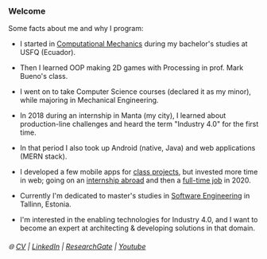 ### Welcome

Some facts about me and why I program:

- I started in [Computational Mechanics](https://drive.google.com/file/d/1fj_NyQCMNPLJ5OtAql2qc3FKChcwu_mV/view) during my bachelor's studies at USFQ (Ecuador).

- Then I learned OOP making 2D games with Processing in prof. Mark Bueno's class.

- I went on to take Computer Science courses (declared it as my minor), while majoring in Mechanical Engineering. 

- In 2018 during an internship in Manta (my city), I learned about production-line challenges and heard the term "Industry 4.0" for the first time.

- In that period I also took up Android (native, Java) and web applications (MERN stack).

- I developed a few mobile apps for [class projects](https://github.com/linomp/trip_plus_plus_android), but invested more time in web; going on an [internship abroad](https://3fs.si/) and then a [full-time job](https://paqtana.com/) in 2020.

- Currently I'm dedicated to master's studies in [Software Engineering](https://www.cs.ut.ee/en/studying/software-engineering-msc) in Tallinn, Estonia. 

- I'm interested in the enabling technologies for Industry 4.0, and I want to become an expert at architecting & developing solutions in that domain.

###### :globe_with_meridians: [CV](https://drive.google.com/file/d/1pYv5m6SiAlh4wDjmAke4xLFVErn5jLCR/view?usp=sharing)  |  [LinkedIn](https://www.linkedin.com/in/lino-mp/) |  [ResearchGate](https://www.researchgate.net/profile/Lino-Mediavilla-Ponce-2)    |  [Youtube](https://www.youtube.com/channel/UCZkV9Lik6CgCtiTS2hb3y-g) 

<!-- 
![](https://github-readme-stats.vercel.app/api/?username=linomp&count_private=true&layout=compact&theme=react&show_icons=true&custom_title=Github+Stats)
-->
